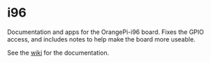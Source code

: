 # i96

Documentation and apps for the OrangePi-i96 board. Fixes the GPIO access, and includes notes to help make the board more useable.

See the [wiki](http://alt.pbeirne.com:3000/patb/i96/wiki) for the documentation.